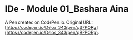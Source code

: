# IDe - Module 01_Bashara Aina

A Pen created on CodePen.io. Original URL: [https://codepen.io/Delos_343/pen/qBPPORg](https://codepen.io/Delos_343/pen/qBPPORg).


